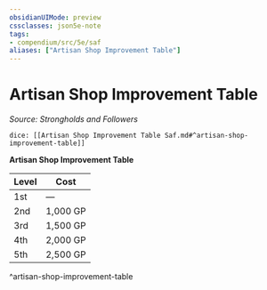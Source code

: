 ```yaml
---
obsidianUIMode: preview
cssclasses: json5e-note
tags:
- compendium/src/5e/saf
aliases: ["Artisan Shop Improvement Table"]
---
```

# Artisan Shop Improvement Table
*Source: Strongholds and Followers* 

`dice: [[Artisan Shop Improvement Table Saf.md#^artisan-shop-improvement-table]]`

**Artisan Shop Improvement Table**

| Level | Cost |
|-------|------|
| 1st | — |
| 2nd | 1,000 GP |
| 3rd | 1,500 GP |
| 4th | 2,000 GP |
| 5th | 2,500 GP |
^artisan-shop-improvement-table